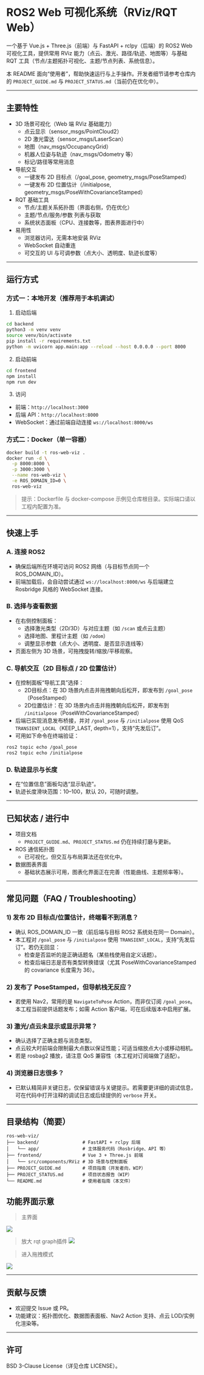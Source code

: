 # ROS2 Web 可视化系统（RViz/RQT Web）

一个基于 Vue.js + Three.js（前端）与 FastAPI + rclpy（后端）的 ROS2 Web 可视化工具，提供常用 RViz 能力（点云、激光、路径/轨迹、地图等）与基础 RQT 工具（节点/主题拓扑可视化、主题/节点列表、系统信息）。

本 README 面向“使用者”，帮助快速运行与上手操作。开发者细节请参考仓库内的 `PROJECT_GUIDE.md` 与 `PROJECT_STATUS.md`（当前仍在优化中）。

---

## 主要特性
- 3D 场景可视化（Web 端 RViz 基础能力）
  - 点云显示（sensor_msgs/PointCloud2）
  - 2D 激光雷达（sensor_msgs/LaserScan）
  - 地图（nav_msgs/OccupancyGrid）
  - 机器人位姿与轨迹（nav_msgs/Odometry 等）
  - 标记/路径等常用消息
- 导航交互
  - 一键发布 2D 目标点（/goal_pose, geometry_msgs/PoseStamped）
  - 一键发布 2D 位置估计（/initialpose, geometry_msgs/PoseWithCovarianceStamped）
- RQT 基础工具
  - 节点/主题关系拓扑图（界面右侧，仍在优化）
  - 主题/节点/服务/参数 列表与获取
  - 系统状态面板（CPU、连接数等，图表界面进行中）
- 易用性
  - 浏览器访问，无需本地安装 RViz
  - WebSocket 自动重连
  - 可交互的 UI 与可调参数（点大小、透明度、轨迹长度等）

---

## 运行方式

### 方式一：本地开发（推荐用于本机调试）
1) 启动后端
```bash
cd backend
python3 -m venv venv
source venv/bin/activate
pip install -r requirements.txt
python -m uvicorn app.main:app --reload --host 0.0.0.0 --port 8000
```
2) 启动前端
```bash
cd frontend
npm install
npm run dev
```
3) 访问
- 前端：`http://localhost:3000`
- 后端 API：`http://localhost:8000`
- WebSocket：通过前端自动连接 `ws://localhost:8000/ws`

### 方式二：Docker（单一容器）
```bash
docker build -t ros-web-viz .
docker run -d \
  -p 8000:8000 \
  -p 3000:3000 \
  --name ros-web-viz \
  -e ROS_DOMAIN_ID=0 \
  ros-web-viz
```
> 提示：Dockerfile 与 docker-compose 示例见仓库根目录。实际端口请以工程内配置为准。

---

## 快速上手

### A. 连接 ROS2
- 确保后端所在环境可访问 ROS2 网络（与目标节点同一个 ROS_DOMAIN_ID）。
- 前端加载后，会自动尝试通过 `ws://localhost:8000/ws` 与后端建立 Rosbridge 风格的 WebSocket 连接。

### B. 选择与查看数据
- 在右侧控制面板：
  - 选择激光类型（2D/3D）与对应主题（如 `/scan` 或点云主题）
  - 选择地图、里程计主题（如 `/odom`）
  - 调整显示参数（点大小、透明度、是否显示连线等）
- 页面左侧为 3D 场景，可拖拽旋转/缩放/平移观察。

### C. 导航交互（2D 目标点 / 2D 位置估计）
- 在控制面板“导航工具”选择：
  - 2D目标点：在 3D 场景内点击并拖拽朝向后松开，即发布到 `/goal_pose`（PoseStamped）
  - 2D位置估计：在 3D 场景内点击并拖拽朝向后松开，即发布到 `/initialpose`（PoseWithCovarianceStamped）
- 后端已实现消息发布桥接，并对 `/goal_pose` 与 `/initialpose` 使用 QoS `TRANSIENT_LOCAL`（KEEP_LAST, depth=1），支持“先发后订”。
- 可用如下命令在终端验证：
```bash
ros2 topic echo /goal_pose
ros2 topic echo /initialpose
```

### D. 轨迹显示与长度
- 在“位置信息”面板勾选“显示轨迹”。
- 轨迹长度滑块范围：10–100，默认 20，可随时调整。

---

## 已知状态 / 进行中
- 项目文档
  - `PROJECT_GUIDE.md`、`PROJECT_STATUS.md` 仍在持续打磨与更新。
- ROS 通信拓扑图
  - 已可视化，但交互与布局算法还在优化中。
- 数据图表界面
  - 基础状态展示可用，图表化界面正在完善（性能曲线、主题频率等）。

---

## 常见问题（FAQ / Troubleshooting）

### 1) 发布 2D 目标点/位置估计，终端看不到消息？
- 确认 ROS_DOMAIN_ID 一致（前后端与目标 ROS2 系统处在同一 Domain）。
- 本工程对 `/goal_pose` 与 `/initialpose` 使用 `TRANSIENT_LOCAL`，支持“先发后订”。若仍无回显：
  - 检查是否监听的是正确话题名（某些栈使用自定义话题）。
  - 检查后端日志是否有类型转换错误（尤其 PoseWithCovarianceStamped 的 covariance 长度需为 36）。

### 2) 发布了 PoseStamped，但导航栈无反应？
- 若使用 Nav2，常用的是 `NavigateToPose` Action，而非仅订阅 `/goal_pose`。本工程当前提供话题发布；如需 Action 客户端，可在后续版本中启用扩展。

### 3) 激光/点云未显示或显示异常？
- 确认选择了正确主题与消息类型。
- 点云较大时前端会限制最大点数以保证性能；可适当缩放点大小或移动相机。
- 若是 rosbag2 播放，请注意 QoS 兼容性（本工程对订阅端做了适配）。

### 4) 浏览器日志很多？
- 已默认精简非关键日志，仅保留错误与关键提示。若需要更详细的调试信息，可在代码中打开注释的调试日志或后续提供的 `verbose` 开关。

---

## 目录结构（简要）
```
ros-web-viz/
├── backend/                # FastAPI + rclpy 后端
│   └── app/                # 主体服务代码（Rosbridge、API 等）
├── frontend/               # Vue 3 + Three.js 前端
│   └── src/components/RViz # 3D 场景与控制面板
├── PROJECT_GUIDE.md        # 项目指南（开发者向，WIP）
├── PROJECT_STATUS.md       # 项目状态报告（WIP）
└── README.md               # 使用者指南（本文件）
```

## 功能界面示意

> 主界面

![](img/20250917-170053.jpg)

> 放大 rqt graph插件
![](img/image.png)

> 进入拖拽模式

![](img/20250919-144652.jpg)

---

## 贡献与反馈
- 欢迎提交 Issue 或 PR。
- 功能建议：拓扑图优化、数据图表面板、Nav2 Action 支持、点云 LOD/实例化渲染等。


---

## 许可
BSD 3-Clause License（详见仓库 LICENSE）。
